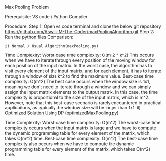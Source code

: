 Max Pooling Problem

Prerequisite:
		VS code / Python Compiler

Procedure:
	Step 1: Open vs code terminal and clone the below git repository
https://github.com/Aswin-M-The-Coder/maxPoolingAlgorithm.git
	Step 2: Run the python files
Comparison:

	i) Normal / Usual Algorithm(maxPooling.py)

Time Complexity:
Worst-case time complexity: O(m^2 * k^2)
This occurs when we have to iterate through every position of the moving window for each position of the input matrix. In the worst case, the algorithm has to visit every element of the input matrix, and for each element, it has to iterate through a window of size k^2 to find the maximum value.
Best-case time complexity: O(m^2)
The best case occurs when the window size is 1x1, meaning we don't need to iterate through a window, and we can simply assign the input matrix elements to the output matrix. In this case, the time complexity is proportional to the size of the input matrix, which is m^2. However, note that this best-case scenario is rarely encountered in practical applications, as typically the window size will be larger than 1x1.
	ii) Optimized Solution Using DP (optimizedMaxPooling.py)

Time Complexity:
Worst-case time complexity: O(m^2)
The worst-case time complexity occurs when the input matrix is large and we have to compute the dynamic programming table for every element of the matrix, which takes O(m^2) time.
Best-case time complexity: O(m^2)
The best-case time complexity also occurs when we have to compute the dynamic programming table for every element of the matrix, which takes O(n^2) time.
